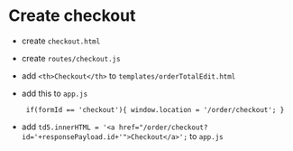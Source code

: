 # Create checkout

- create `checkout.html`

- create `routes/checkout.js`

- add `<th>Checkout</th>` to `templates/orderTotalEdit.html`

- add this to `app.js`

    `  if(formId == 'checkout'){
          window.location = '/order/checkout';
        } `

- add ` td5.innerHTML = '<a href="/order/checkout?id='+responsePayload.id+'">Checkout</a>'; `
 to `app.js`

